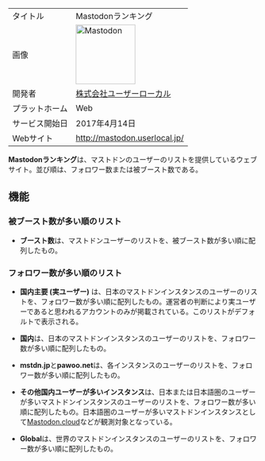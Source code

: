 <div>

|                |                                                                                                                                                                                                                                                                                                        |
|----------------|--------------------------------------------------------------------------------------------------------------------------------------------------------------------------------------------------------------------------------------------------------------------------------------------------------|
| タイトル       | Mastodonランキング                                                                                                                                                                                                                                                                                     |
| 画像           | [<img src="/images/thumb/0/00/Mastodon_logo.png/120px-Mastodon_logo.png" srcset="/images/thumb/0/00/Mastodon_logo.png/180px-Mastodon_logo.png 1.5x, /images/0/00/Mastodon_logo.png 2x" width="120" height="120" alt="Mastodon" />](/%E3%83%95%E3%82%A1%E3%82%A4%E3%83%AB:Mastodon_logo.png "Mastodon") |
| 開発者         | [株式会社ユーザーローカル](/%E6%A0%AA%E5%BC%8F%E4%BC%9A%E7%A4%BE%E3%83%A6%E3%83%BC%E3%82%B6%E3%83%BC%E3%83%AD%E3%83%BC%E3%82%AB%E3%83%AB "株式会社ユーザーローカル")                                                                                                                                   |
| プラットホーム | Web                                                                                                                                                                                                                                                                                                    |
| サービス開始日 | 2017年4月14日                                                                                                                                                                                                                                                                                          |
| Webサイト      | <a href="http://mastodon.userlocal.jp/" rel="nofollow">http://mastodon.userlocal.jp/</a>                                                                                                                                                                                                               |

  
**Mastodonランキング**は、マストドンのユーザーのリストを提供しているウェブサイト。並び順は、フォロワー数または被ブースト数である。

## 機能

### 被ブースト数が多い順のリスト

-   **ブースト数**は、マストドンユーザーのリストを、被ブースト数が多い順に配列したもの。

### フォロワー数が多い順のリスト

-   **国内主要 (実ユーザー)** は、日本のマストドンインスタンスのユーザーのリストを、フォロワー数が多い順に配列したもの。運営者の判断により実ユーザーであると思われるアカウントのみが掲載されている。このリストがデフォルトで表示される。

<!-- -->

-   **国内**は、日本のマストドンインスタンスのユーザーのリストを、フォロワー数が多い順に配列したもの。

<!-- -->

-   **mstdn.jp**と**pawoo.net**は、各インスタンスのユーザーのリストを、フォロワー数が多い順に配列したもの。

<!-- -->

-   **その他国内ユーザーが多いインスタンス**は、日本または日本語圏のユーザーが多いマストドンインスタンスのユーザーのリストを、フォロワー数が多い順に配列したもの。日本語圏のユーザーが多いマストドンインスタンスとして[Mastodon.cloud](/Mastodon.cloud "Mastodon.cloud")などが観測対象となっている。

<!-- -->

-   **Global**は、世界のマストドンインスタンスのユーザーのリストを、フォロワー数が多い順に配列したもの。

</div>
